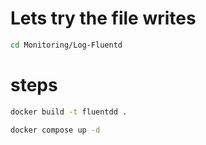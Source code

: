 # Lets try the file writes
```sh
cd Monitoring/Log-Fluentd
```

# steps

```bash
docker build -t fluentdd .

docker compose up -d
```
